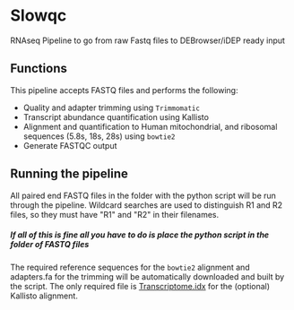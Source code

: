 # Slowqc
RNAseq Pipeline to go from raw Fastq files to DEBrowser/iDEP ready input

## Functions 
This pipeline accepts FASTQ files and performs the following: 
* Quality and adapter trimming using `Trimmomatic` 
* Transcript abundance quantification using Kallisto 
* Alignment and quantification to Human mitochondrial, and ribosomal sequences (5.8s, 18s, 28s) using  `bowtie2` 
* Generate FASTQC output 

## Running the pipeline 

All paired end FASTQ files in the folder with the python script will be run through the pipeline. Wildcard searches are used to distinguish R1 and R2 files, so they must have "R1" and "R2" in their filenames. 

##### *If all of this is fine all you have to do is place the python script in the folder of FASTQ files* 

The required reference sequences for the `bowtie2`  alignment and adapters.fa for the trimming will be automatically downloaded and built by the script. The only required file is [Transcriptome.idx](https://github.com/pachterlab/kallisto-transcriptome-indices/releases/download/ensembl-96/homo_sapiens.tar.gz) for the (optional) Kallisto alignment. 

